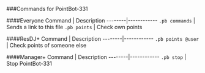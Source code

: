 ###Commands for PointBot-331

####Everyone
Command | Description
--------|------------
`.pb commands` | Sends a link to this file
`.pb points` | Check own points

####ResDJ+
Command | Description
--------|------------
`.pb points @user` | Check points of someone else

####Manager+
Command | Description
--------|------------
`.pb stop` | Stop PointBot-331

